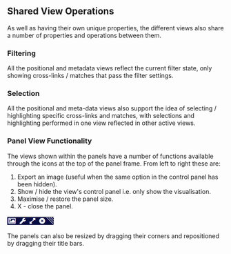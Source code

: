 ## Shared View Operations ##

As well as having their own unique properties, the different views also share a number of properties and operations between them.

### Filtering ###
All the positional and metadata views reflect the current filter state, only showing cross-links / matches that pass the filter settings.

### Selection ###
All the positional and meta-data views also support the idea of selecting / highlighting specific cross-links and matches, with selections and highlighting performed in one view reflected in other active views.

### Panel View Functionality ###
The views shown within the panels have a number of functions available through the icons at the top of the panel frame. From left to right these are:

1. Export an image (useful when the same option in the control panel has been hidden).
2. Show / hide the view's control panel i.e. only show the visualisation.
3. Maximise / restore the panel size.
4. X - close the panel.

![Window Bar](../../img/windowBar.png)

The panels can also be resized by dragging their corners and repositioned by dragging their title bars.
